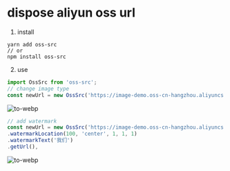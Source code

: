 # dispose aliyun oss url

1. install

```shell
yarn add oss-src
// or
npm install oss-src
```

2. use

```js
import OssSrc from 'oss-src';
// change image type
const newUrl = new OssSrc('https://image-demo.oss-cn-hangzhou.aliyuncs.com/example.jpg').format('webp');
```

![to-webp](https://image-demo.oss-cn-hangzhou.aliyuncs.com/example.jpg?x-oss-process=image/format,webp)

```js
// add watermark
const newUrl = new OssSrc('https://image-demo.oss-cn-hangzhou.aliyuncs.com/example.jpg')
.watermarkLocation(100, 'center', 1, 1, 1)
.watermarkText('我们')
.getUrl(),
```

![to-webp](https://image-demo.oss-cn-hangzhou.aliyuncs.com/example.jpg?x-oss-process=image/watermark,t_100,g_center,x_1,y_1,voffset_1,text_5oiR5Lus,type_d3F5LXplbmhlaQ)
